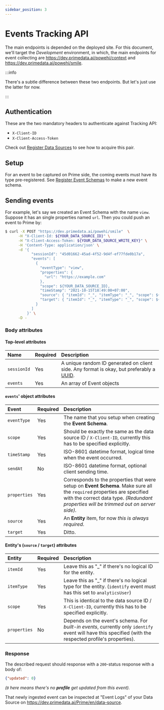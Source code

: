 ```yaml
---
sidebar_position: 3
---
```


# Events Tracking API

The main endpoints is depended on the deployed site. For this document, we'll target the *Development* environment,
in which, the main endpoints for event collecting are https://dev.primedata.ai/powehi/context and https://dev.primedata.ai/powehi/smile.

:::info

There's a subtle difference between these two endpoints. But let's just use the latter for now.

:::


## Authentication

These are the two mandatory headers to authenticate against Tracking API:

- `X-Client-ID`
- `X-Client-Access-Token`

Check out [Register Data Sources](/docs/setup/creating-data-sources) to see how to acquire this pair.

## Setup

For an event to be captured on Prime side, the coming events must have its type pre-registered. See [Register Event Schemas](/docs/setup/creating-event-schema) to make a new event schema.

## Sending events


For example, let's say we created an Event Schema with the name `view`. Suppose it has an single properties named `url`. Then you could push an event to Prime by:

```bash
$ curl -X POST "https://dev.primedata.ai/powehi/smile"  \
      -H "X-Client-Id: ${YOUR_DATA_SOURCE_ID}" \
      -H "X-Client-Access-Token: ${YOUR_DATA_SOURCE_WRITE_KEY}" \
      -H 'Content-Type: application/json' \
      -d '{
            "sessionId": "45d01662-45ad-4f52-9d4f-ef77fde0b17a",
            "events": [
              {
                "eventType": "view",
                "properties": {
                  "url": "https://example.com"
                },
                "scope": ${YOUR_DATA_SOURCE_ID},
                "timeStamp": "2021-10-15T18:49:00+07:00",
                "source": { "itemId": "_", "itemType": "_", "scope": ${YOUR_DATA_SOURCE_WRITE_KEY} },
                "target": { "itemId": "_", "itemType": "_", "scope": ${YOUR_DATA_SOURCE_WRITE_KEY} }
              }
            ]
          }' \
      -D -
```

### Body attributes

#### Top-level attributes

| Name        | Required | Description                                                                                                                              |
|:------------|:---------|:-----------------------------------------------------------------------------------------------------------------------------------------|
| `sessionId` | Yes      | A unique random ID generated on client side. Any format is okay, but preferably a [UUID](https://datatracker.ietf.org/doc/html/rfc4122). |
| `events`    | Yes      | An array of Event objects                                                                                                                |

#### `events`' object attributes

| Event        | Required | Description                                                                                                                                                                                                       |
|:-------------|----------|:------------------------------------------------------------------------------------------------------------------------------------------------------------------------------------------------------------------|
| `eventType`  | Yes      | The name that you setup when creating the **Event Schema**.                                                                                                                                                       |
| `scope`      | Yes      | Should be exactly the same as the data source ID / `X-Client-ID`, currently this has to be specified explicitly.                                                                                                  |
| `timeStamp`  | Yes      | ISO-8601 datetime format, logical time when the event occurred.                                                                                                                                                   |
| `sendAt`     | No       | ISO-8601 datetime format, optional client sending time.                                                                                                                                                           |
| `properties` | Yes      | Corresponds to the properties that were setup on **Event Schema**. Make sure all the `required` properties are specified with the correct data type. _(Redundant properties will be trimmed out on server side)._ |
| `source`     | Yes      | An **Entity** item, for now _this is always required_.                                                                                                                                                            |
| `target`     | Yes      | Ditto.                                                                                                                                                                                                            |

#### Entity's (`source` / `target`) attributes

| Entity       | Required | Description                                                                                                                                               |
|:-------------|----------|:----------------------------------------------------------------------------------------------------------------------------------------------------------|
| `itemId`     | Yes      | Leave this as "\_" if there's no logical ID for the entity.                                                                                               |
| `itemType`   | Yes      | Leave this as "\_" if there's no logical type for the entity. (`identify` event must has this set to `analyticsUser`)                                     |
| `scope`      | Yes      | This is identical to the data source ID / `X-Client-ID`, currently this has to be specified explicitly.                                                   |
| `properties` | No       | Depends on the event's schema. For _built-in events_, currently only `identify` event will have this specified (with the respected profile's properties). |


### Response

The described request should response with a `200`-status response with a body of:
```json
{"updated": 0}
````

_(`0` here means there's no **profile** get updated from this event)._

That newly ingested event can be inspected at "Event Logs" of your Data Source on https://dev.primedata.ai/Prime/en/data-source.